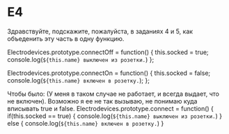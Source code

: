 # E4

Здравствуйте, подскажите, пожалуйста, в заданиях 4 и 5, как объеденить эту часть в одну функцию.

Electrodevices.prototype.connectOff = function() {
    this.socked = true;
    console.log(`${this.name} выключен из розетки.`)
};

Electrodevices.prototype.connectOn = function() {
    this.socked = false;
    console.log(`${this.name} включен в розетку.`);
};

Чтобы было: (У меня в таком случае не работает, и всегда выдает, что не включен). Возможно я ее не так вызываю, не понимаю куда вписывать true и false.
Electrodevices.prototype.connect = function() {
  if(this.socked == true) {
    console.log(`${this.name} выключен из розетки.`)
    } else {
    console.log(`${this.name} включен в розетку.`)
  }
